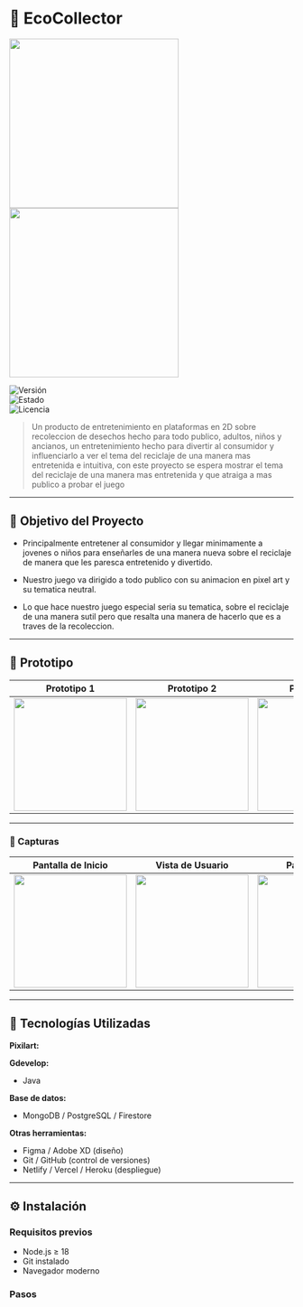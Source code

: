 # 🚀 EcoCollector
<img src="https://github.com/user-attachments/assets/5f15db6f-cc69-4fa3-8440-e78957481d63" width="300" />

<img src="https://github.com/user-attachments/assets/8d72411d-eabe-4318-8178-2a771a294515" width="300" />


![Versión](https://img.shields.io/badge/versión-1.0.5-blue)  
![Estado](https://img.shields.io/badge/estado-en%20prototipo-yellow)  
![Licencia](https://img.shields.io/badge/licencia-MIT-green)

>Un producto de entretenimiento en plataformas en 2D sobre recoleccion de desechos
hecho para todo publico, adultos, niños y ancianos, un entretenimiento hecho
para divertir al consumidor y influenciarlo a ver el tema del
reciclaje de una manera mas entretenida e intuitiva, con este proyecto se espera
mostrar el tema del reciclaje de una manera mas entretenida y que atraiga a mas
publico a probar el juego
>
---

## 🎯 Objetivo del Proyecto

- Principalmente entretener al consumidor y llegar minimamente a 
  jovenes o niños para enseñarles de una manera nueva sobre
  el reciclaje de manera que les paresca entretenido y divertido.
  
- Nuestro juego va dirigido a todo publico con su animacion en
  pixel art y su tematica neutral.
  
- Lo que hace nuestro juego especial seria su tematica, sobre
  el reciclaje de una manera sutil pero que resalta una manera
  de hacerlo que es a traves de la recoleccion.

---

## 🧪 Prototipo

| Prototipo 1 | Prototipo 2 | Prototipo 3 |
|-------------|-------------|-------------|
| <img src="https://github.com/user-attachments/assets/df48a196-eb05-45a3-8583-dc84de471d1b" width="200"/> | <img src="https://github.com/user-attachments/assets/35ae4cf2-1038-4e5e-b3aa-bb2bb413de66" width="200"/> | <img src="https://github.com/user-attachments/assets/158aed25-3afe-4a1e-8632-610f522110cc" width="200"/> |

---

### 📸 Capturas

| Pantalla de Inicio | Vista de Usuario | Panel Admin |
|--------------------|------------------|-------------|
| <img src="https://github.com/user-attachments/assets/76e99c27-2373-4f38-9dd8-80d045f3cd82" width="200"/> | <img src="https://github.com/user-attachments/assets/dcb1fc7e-4afb-463c-8c96-a8371c7964a6" width="200"/> | <img src="https://github.com/user-attachments/assets/b7eeb037-ff54-47eb-9d1f-2eeaf272fdfd" width="200"/> |

---

## 🧰 Tecnologías Utilizadas

**Pixilart:**


**Gdevelop:**
- Java

**Base de datos:**
- MongoDB / PostgreSQL / Firestore

**Otras herramientas:**
- Figma / Adobe XD (diseño)
- Git / GitHub (control de versiones)
- Netlify / Vercel / Heroku (despliegue)

---

## ⚙️ Instalación

### Requisitos previos

- Node.js ≥ 18  
- Git instalado  
- Navegador moderno

### Pasos
